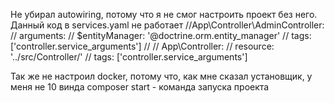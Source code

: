 Не убирал autowiring, потому что я не смог настроить проект без него. Данный код в services.yaml не работает
//App\Controller\AdminController:
//        arguments:
//            $entityManager: '@doctrine.orm.entity_manager'
//        tags: ['controller.service_arguments']
//
//    App\Controller\:
//        resource: '../src/Controller/'
//        tags: ['controller.service_arguments']


Так же не настроил docker, потому что, как мне сказал установщик, у меня не 10 винда
composer start - команда запуска проекта
